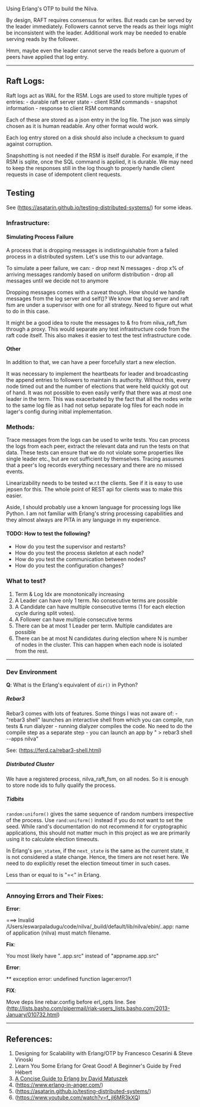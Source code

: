 Using Erlang's OTP to build the Nilva.

By design, RAFT requires consensus for writes. But reads can be served by the leader immediately.
Followers cannot serve the reads as their logs might be inconsistent with the leader. Additional
work may be needed to enable serving reads by the follower.

Hmm, maybe even the leader cannot serve the reads before a quorum of peers have applied
that log entry.

---

## Raft Logs:

Raft logs act as WAL for the RSM. Logs are used to store multiple types of entries:
    - durable raft server state
    - client RSM commands
    - snapshot information
    - response to client RSM commands

Each of these are stored as a json entry in the log file. The json was simply chosen as it
is human readable. Any other format would work.

Each log entry stored on a disk should also include a checksum to guard against corruption.

Snapshotting is not needed if the RSM is itself durable. For example, if the RSM is sqlite,
once the SQL command is applied, it is durable. We may need to keep the responses still in
the log though to properly handle client requests in case of idempotent client requests.


## Testing

See (https://asatarin.github.io/testing-distributed-systems/) for some ideas.

### Infrastructure:

#### Simulating Process Failure

A process that is dropping messages is indistinguishable from a failed process in a distributed
system. Let's use this to our advantage.

To simulate a peer failure, we can:
    - drop next N messages
    - drop x% of arriving messages randomly based on uniform distribution
    - drop all messages until we decide not to anymore

Dropping messages comes with a caveat though. How should we handle messages from the log
server and self()? We know that log server and raft fsm are under a supervisor with one for
all strategy. Need to figure out what to do in this case.

It might be a good idea to route the messages to & fro from nilva_raft_fsm through a proxy.
This would separate any test infrastructure code from the raft code itself. This also makes it
easier to test the test infrastructure code.

#### Other
In addition to that, we can have a peer forcefully start a new election.

It was necessary to implement the heartbeats for leader and broadcasting the append entries
to followers to maintain its authority. Without this, every node timed out and the number of
elections that were held quickly got out of hand. It was not possible to even easily
verify that there was at most one leader in the term. This was exacerbated by the fact
that all the nodes write to the same log file as I had not setup separate log files for
each node in lager's config during initial implementation.

### Methods:

Trace messages from the logs can be used to write tests. You can process the logs from each peer,
extract the relevant data and run the tests on that data. These tests can ensure that we do
not violate some properties like single leader etc., but are not sufficient by themselves.
Tracing assumes that a peer's log records everything necessary and there are no missed events.

Linearizability needs to be tested w.r.t the clients. See if it is easy to use jepsen for this.
The whole point of REST api for clients was to make this easier.

Aside, I should probably use a known language for processing logs like Python. I am
not familiar with Erlang's string processing capabilities and they almost always are PITA in
any language in my experience.

#### TODO: How to test the following?

- How do you test the supervisor and restarts?
- How do you test the process skeleton at each node?
- How do you test the communication between nodes?
- How do you test the configuration changes?

### What to test?

1. Term & Log Idx are monotonically increasing
2. A Leader can have only 1 term. No consecutive terms are possible
3. A Candidate can have multiple consecutive terms (1 for each election cycle during split votes).
4. A Follower can have multiple consecutive terms
5. There can be at most 1 Leader per term. Multiple candidates are possible
6. There can be at most N candidates during election where N is number of nodes in the cluster.
   This can happen when each node is isolated from the rest.

---

### Dev Environment

**Q**: What is the Erlang's equivalent of `dir()` in Python?

##### Rebar3

Rebar3 comes with lots of features. Some things I was not aware of:
    - "rebar3 shell" launches an interactive shell from which you can compile, run tests & run dialyzer
    - running dialyzer compiles the code. No need to do the compile step as a separate step
    - you can launch an app by " > rebar3 shell --apps nilva"

See: (https://ferd.ca/rebar3-shell.html)

##### Distributed Cluster

We have a registered process, nilva_raft_fsm, on all nodes. So it is enough to store
node ids to fully qualify the process.

##### Tidbits

`random:uniform()` gives the same sequence of random numbers irrespective of the process. Use
`rand:uniform()` instead if you do not want to set the seed. While rand's documentation do not
recommend it for cryptographic applications, this should not matter much in this project as
we are primarily using it to calculate election timeouts.

In Erlang's `gen_statem`, if the `next_state` is the same as the current state, it is not
considered a state change. Hence, the timers are not reset here. We need to do explicitly
reset the election timeout timer in such cases.

Less than or equal to is "=<" in Erlang.

---

### Annoying Errors and Their Fixes:

**Error**:

===> Invalid /Users/eswarpaladugu/code/nilva/_build/default/lib/nilva/ebin/..app: name of application (nilva) must match filename.

**Fix**:

You most likely have "..app.src" instead of "appname.app.src"

**Error**:

** exception error: undefined function lager:error/1

**FIX**:

Move deps line rebar.config before erl_opts line.
See (http://lists.basho.com/pipermail/riak-users_lists.basho.com/2013-January/010732.html)



---

References:
----------
1. Designing for Scalability with Erlang/OTP by Francesco Cesarini & Steve Vinoski
2. Learn You Some Erlang for Great Good! A Beginner's Guide by Fred Hébert
3. [A Concise Guide to Erlang by David Matuszek](http://www.cis.upenn.edu/~matuszek/General/ConciseGuides/concise-erlang.html)
4. (https://www.erlang-in-anger.com/)
5. (https://asatarin.github.io/testing-distributed-systems/)
6. (https://www.youtube.com/watch?v=f_jl6MR3kXQ)
